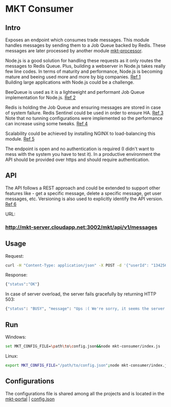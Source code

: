 # MKT Consumer

## Intro

Exposes an endpoint which consumes trade messages. This module handles messages by sending them to a Job Queue backed by Redis. These messages are later processed by another module [mkt-processor](https://github.com/mcmartins/mkt-processor).

Node.js is a good solution for handling these requests as it only routes the messages to Redis Queue. Plus, building a webserver in Node.js takes really few line codes. In terms of maturity and performance, Node.js is becoming mature and beeing used more and more by big companies. [Ref 1](http://www.hostingadvice.com/blog/nodejs-vs-golang/)<br/>
Building large applications with Node.js could be a challenge. 

BeeQueue is used as it is a lightweight and performant Job Queue implementation for Node.js. [Ref 2](https://github.com/LewisJEllis/bee-queue)

Redis is holding the Job Queue and ensuring messages are stored in case of system failure. Redis Sentinel could be used in order to ensure HA. [Ref 3](http://redis.io/topics/sentinel) Note that no tunning configurations were implemented so the performance can increase using some tweaks. [Ref 4](http://shokunin.co/blog/2014/11/11/operational_redis.html)

Scalability could be achieved by installing NGINX to load-balancing this module. [Ref 5](http://anandmanisankar.com/posts/docker-container-nginx-node-redis-example/)

The endpoint is open and no authentication is required (I didn't want to mess with the system you have to test it). In a productive environment the API should be provided over https and should require authentication.

## API

The API follows a REST approach and could be extended to support other features like - get a specific message, delete a specific message, get user messages, etc. Versioning is also used to explicitly identify the API version. [Ref 6](http://www.vinaysahni.com/best-practices-for-a-pragmatic-restful-api)

URL:

### http://mkt-server.cloudapp.net:3002/mkt/api/v1/messages

## Usage

Request: 
```bash
curl -H "Content-Type: application/json" -X POST -d '{"userId": "134256", "currencyFrom": "EUR", "currencyTo": "GBP", "amountSell": 1000, "amountBuy": 747.10, "rate": 0.7471, "timePlaced" : "24-JAN-15 10:27:44", "originatingCountry" : "FR"}' http://mkt-server.cloudapp.net:3002/mkt/api/v1/messages
```

Response:
```bash
{"status":"OK"}
```

In case of server overload, the server fails gracefully by returning HTTP 503:

```bash
{"status": "BUSY", "message": "Ups :( We're sorry, it seems the server is toobusy right now...please try again later..."}
```

## Run

Windows:
```bash
set MKT_CONFIG_FILE=\path\to\config.json&&node mkt-consumer/index.js
```

Linux:
```bash
export MKT_CONFIG_FILE="/path/to/config.json";node mkt-consumer/index.js
```

## Configurations

The configurations file is shared among all the projects and is located in the [mkt-portal](https://github.com/mcmartins/mkt-portal) | [config.json](https://github.com/mcmartins/mkt-portal/blob/master/config.json)
